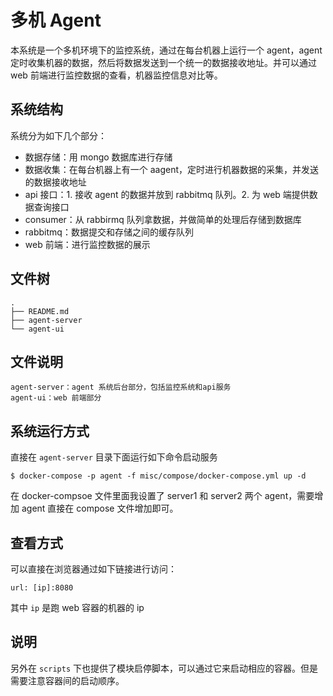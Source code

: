 # 多机 Agent
本系统是一个多机环境下的监控系统，通过在每台机器上运行一个 agent，agent 定时收集机器的数据，然后将数据发送到一个统一的数据接收地址。并可以通过 web 前端进行监控数据的查看，机器监控信息对比等。

## 系统结构
系统分为如下几个部分：

* 数据存储：用 mongo 数据库进行存储
* 数据收集：在每台机器上有一个 aagent，定时进行机器数据的采集，并发送的数据接收地址
* api 接口：1. 接收 agent 的数据并放到 rabbitmq 队列。2. 为 web 端提供数据查询接口
* consumer：从 rabbirmq 队列拿数据，并做简单的处理后存储到数据库
* rabbitmq：数据提交和存储之间的缓存队列
* web 前端：进行监控数据的展示

## 文件树

    .
    ├── README.md
    ├── agent-server
    └── agent-ui

## 文件说明

    agent-server：agent 系统后台部分，包括监控系统和api服务
    agent-ui：web 前端部分

## 系统运行方式
直接在 `agent-server` 目录下面运行如下命令启动服务

```
$ docker-compose -p agent -f misc/compose/docker-compose.yml up -d
```
在 docker-compsoe 文件里面我设置了 server1 和 server2 两个 agent，需要增加 agent 直接在 compose 文件增加即可。

## 查看方式
可以直接在浏览器通过如下链接进行访问：

```
url: [ip]:8080
```
其中 `ip` 是跑 web 容器的机器的 ip

## 说明
另外在 `scripts` 下也提供了模块启停脚本，可以通过它来启动相应的容器。但是需要注意容器间的启动顺序。

